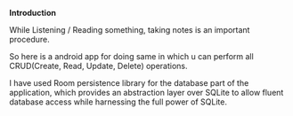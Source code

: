 **Introduction**

While Listening / Reading something, taking notes is an important procedure.

So here is a android app for doing same in which u can perform all CRUD(Create, Read, Update, Delete) operations.

I have used Room persistence library for the database part of the application, which provides an abstraction layer over SQLite to allow fluent database access while harnessing the full power of SQLite.





 
